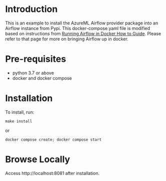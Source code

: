 # Introduction
This is an example to install the AzureML Airflow provider package into an Airflow instance from Pypi.
This docker-compose.yaml file is modified based on instructions from [Running Airflow in Docker How to Guide](https://airflow.apache.org/docs/apache-airflow/stable/howto/docker-compose/index.html). Please refer to that page for more on bringing Airflow up in docker.

# Pre-requisites
- python 3.7 or above
- docker and docker compose

# Installation
To install, run:

```
make install
```
or
```
docker compose create; docker compose start
```

# Browse Locally
Access http://localhost:8081 after installation.
